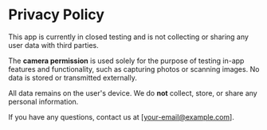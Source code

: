 # Privacy Policy

This app is currently in closed testing and is not collecting or sharing any user data with third parties.

The **camera permission** is used solely for the purpose of testing in-app features and functionality, such as capturing photos or scanning images. No data is stored or transmitted externally.

All data remains on the user's device. We do **not** collect, store, or share any personal information.

If you have any questions, contact us at [your-email@example.com].
